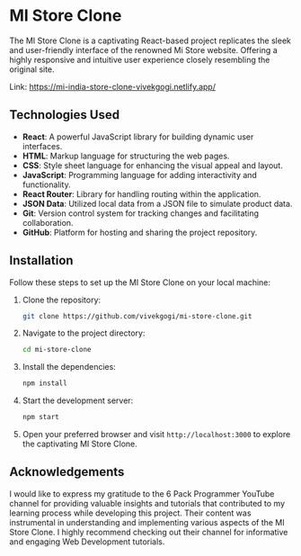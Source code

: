 # MI Store Clone

The MI Store Clone is a captivating React-based project replicates the sleek and user-friendly interface of the renowned Mi Store website. Offering a highly responsive and intuitive user experience closely resembling the original site.

Link: https://mi-india-store-clone-vivekgogi.netlify.app/

## Technologies Used

- **React**: A powerful JavaScript library for building dynamic user interfaces.
- **HTML**: Markup language for structuring the web pages.
- **CSS**: Style sheet language for enhancing the visual appeal and layout.
- **JavaScript**: Programming language for adding interactivity and functionality.
- **React Router**: Library for handling routing within the application.
- **JSON Data**: Utilized local data from a JSON file to simulate product data.
- **Git**: Version control system for tracking changes and facilitating collaboration.
- **GitHub**: Platform for hosting and sharing the project repository.

## Installation

Follow these steps to set up the MI Store Clone on your local machine:

1. Clone the repository:

   ```bash
   git clone https://github.com/vivekgogi/mi-store-clone.git
   ```

2. Navigate to the project directory:

   ```bash
   cd mi-store-clone
   ```

3. Install the dependencies:

   ```bash
   npm install
   ```

4. Start the development server:

   ```bash
   npm start
   ```

5. Open your preferred browser and visit `http://localhost:3000` to explore the captivating MI Store Clone.


## Acknowledgements
I would like to express my gratitude to the 6 Pack Programmer YouTube channel for providing valuable insights and tutorials that contributed to my learning process while developing this project. Their content was instrumental in understanding and implementing various aspects of the MI Store Clone. I highly recommend checking out their channel for informative and engaging Web Development tutorials.
